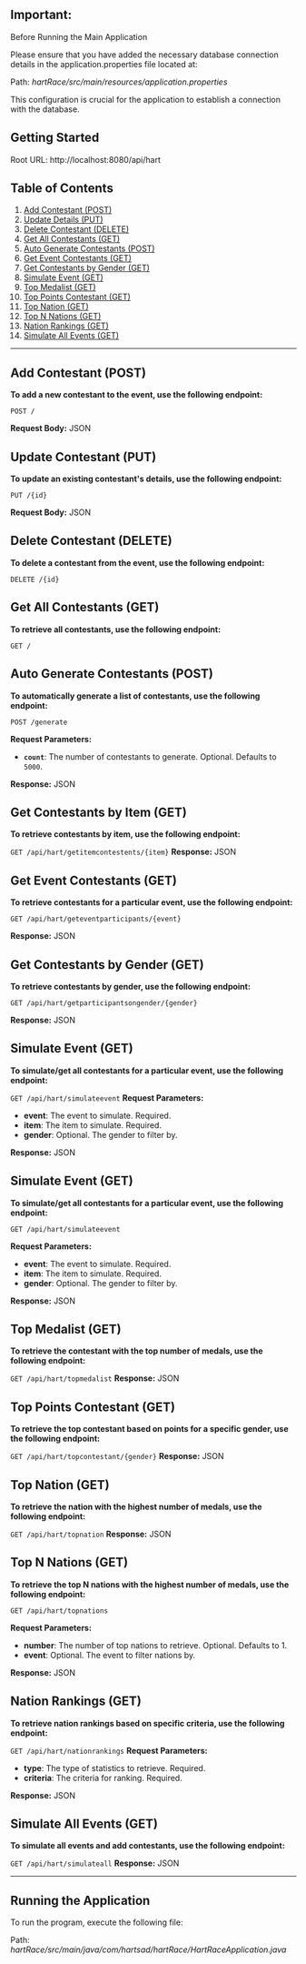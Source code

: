 ## Important:
Before Running the Main Application

Please ensure that you have added the necessary database connection details in the application.properties file located at:

Path: *hartRace/src/main/resources/application.properties*

This configuration is crucial for the application to establish a connection with the database.

## Getting Started
Root URL: http://localhost:8080/api/hart

## Table of Contents
1. [Add Contestant (POST)](#add-contestant-post)
2. [Update Details (PUT)](#update-contestant-put)
3. [Delete Contestant (DELETE)](#delete-contestant-delete)
4. [Get All Contestants (GET)](#get-all-contestants-get)
5. [Auto Generate Contestants (POST)](#auto-generate-contestants-post)
6. [Get Event Contestants (GET)](#get-event-contestants-get)
7. [Get Contestants by Gender (GET)](#get-contestants-by-gender-get)
8. [Simulate Event (GET)](#simulate-event-get)
9. [Top Medalist (GET)](#top-medalist-get)
10. [Top Points Contestant (GET)](#top-points-contestant-get)
11. [Top Nation (GET)](#top-nation-get)
12. [Top N Nations (GET)](#top-n-nations-get)
13. [Nation Rankings (GET)](#nation-rankings-get)
14. [Simulate All Events (GET)](#simulate-all-events-get)

---

## Add Contestant (POST)

**To add a new contestant to the event, use the following endpoint:**

`POST /`

**Request Body:** JSON

## Update Contestant (PUT)

**To update an existing contestant's details, use the following endpoint:**

`PUT /{id}`

**Request Body:** JSON

## Delete Contestant (DELETE)

**To delete a contestant from the event, use the following endpoint:**

`DELETE /{id}`

## Get All Contestants (GET)

**To retrieve all contestants, use the following endpoint:**

`GET /`

## Auto Generate Contestants (POST)

**To automatically generate a list of contestants, use the following endpoint:**

`POST /generate`

**Request Parameters:**

- **`count`**: The number of contestants to generate. Optional. Defaults to `5000`.

**Response:** JSON

## Get Contestants by Item (GET)

**To retrieve contestants by item, use the following endpoint:**

`GET /api/hart/getitemcontestents/{item}`
**Response:** JSON

## Get Event Contestants (GET)

**To retrieve contestants for a particular event, use the following endpoint:**

`GET /api/hart/geteventparticipants/{event}`

**Response:** JSON

## Get Contestants by Gender (GET)

**To retrieve contestants by gender, use the following endpoint:**

`GET /api/hart/getparticipantsongender/{gender}`

**Response:** JSON

## Simulate Event (GET)

**To simulate/get all contestants for a particular event, use the following endpoint:**

`GET /api/hart/simulateevent`
**Request Parameters:**
- **event**: The event to simulate. Required.
- **item**: The item to simulate. Required.
- **gender**: Optional. The gender to filter by.

**Response:** JSON

## Simulate Event (GET)

**To simulate/get all contestants for a particular event, use the following endpoint:**

`GET /api/hart/simulateevent`

**Request Parameters:**
- **event**: The event to simulate. Required.
- **item**: The item to simulate. Required.
- **gender**: Optional. The gender to filter by.

**Response:** JSON


## Top Medalist (GET)

**To retrieve the contestant with the top number of medals, use the following endpoint:**

`GET /api/hart/topmedalist`
**Response:** JSON

## Top Points Contestant (GET)

**To retrieve the top contestant based on points for a specific gender, use the following endpoint:**

`GET /api/hart/topcontestant/{gender}`
**Response:** JSON

## Top Nation (GET)

**To retrieve the nation with the highest number of medals, use the following endpoint:**

`GET /api/hart/topnation`
**Response:** JSON

## Top N Nations (GET)

**To retrieve the top N nations with the highest number of medals, use the following endpoint:**

`GET /api/hart/topnations`

**Request Parameters:**
- **number**: The number of top nations to retrieve. Optional. Defaults to 1.
- **event**: Optional. The event to filter nations by.

**Response:** JSON

## Nation Rankings (GET)

**To retrieve nation rankings based on specific criteria, use the following endpoint:**

`GET /api/hart/nationrankings`
**Request Parameters:**
- **type**: The type of statistics to retrieve. Required.
- **criteria**: The criteria for ranking. Required.

**Response:** JSON

## Simulate All Events (GET)

**To simulate all events and add contestants, use the following endpoint:**

`GET /api/hart/simulateall`
**Response:** JSON

---

## Running the Application
To run the program, execute the following file:

Path: *hartRace/src/main/java/com/hartsad/hartRace/HartRaceApplication.java*
